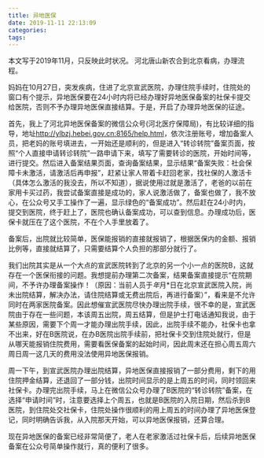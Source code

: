 ```yaml
---
title: 异地医保
date: 2019-11-11 22:13:09
categories:
tags:
---
```


本文写于2019年11月，只反映此时状况。
河北唐山新农合到北京看病，办理流程。

妈妈在10月27日，突发疾病，住进了北京宣武医院，办理住院手续时，住院处的窗口有个提示，异地医保要在24小时内将已经办理好异地医保备案的社保卡提交给医院，否则不予办理异地医保直接结算。于是，开启了办理异地医保的征途。

首先，我上了河北异地医保备案的微信公众号(河北医疗保障局)，有比较详细的指导，地址<http://ylbzj.hebei.gov.cn:8165/help.html>，依次注册账号，增加备案人员，把老妈的账号填进去，一开始还是顺利的，但是进入“转诊转院”备案页面，按照“个人直接申请转诊转院”一路申请下来，填写了需要转诊的医院，开始时间等，进行提交。然后进入备案结果页面，查询备案结果，显示结果“备案失败：社会保障卡未激活，请激活后再申报”，赶紧让家人带着卡赶回老家，找社保的人激活卡（具体怎么激活的我没去，所以不知道），据说使用过就是激活了，老爸的以前在家用卡买过药，我尝试备案直接是成功的，家人说激活做了，备案也做了，我不放心，在公众号又手工操作了一遍，显示绿色的“备案成功”。然后赶在24小时内，提交到医院，终于赶上了，医院也确认备案成功，可以查到信息。办理成功后，医保卡就压在了这个医院，不在个人手里放着了。

备案后，出院就比较简单，医保能报销的直接就报销了，根据医保内的金额、报销比例等，直接就结算了，只需要结算个人负担的那部分就行了。

我们出院其实是从一个大点的宣武医院转到了北京的另一个小一点的医院B，这就存在一个医保衔接的问题。我想提前办理第二次备案，结果备案直接提示“在院期间，不予许办理备案操作！（原因：当前人员于*年*月*日在北京宣武医院入院，尚未出院结算，解决办法，请住院结算或无费出院后，再进行备案）”，看来是不允许同时在两家医院备案。因此想催宣武医院尽快办理出院手续，很不幸的是，宣武医院由于存在一些问题，本该周五出院，周五结算，但是护士打电话通知我说，由于某些原因，需要下个周一才能办理出院手续，因此，出院手续不能办，社保卡也拿不出来，好在B医院说，在办B医院出院手续前，把社保卡交到住院处就行，但是从哪天能报销住院费用，需要看医保备案的起始时间，因此周末还在担心周五周六周日周一这几天的费用没法使用异地医保报销。

周一下午，到宣武医院办理出院结算，异地医保直接报销了一部分费用，剩下的用住院押金结算，还退回了一部分钱，出院时间显示的是上周五的时间，同时领回来社保卡。办理完出院手续，马上在微信公众号办理了B医院的“转诊转院”备案，在选择“申请时间”时，注意要选择上个周五，也就是B医院的入院日期，然后杀到B医院，到住院处交社保卡，住院处操作很顺利的用上周五的时间办理了异地医保登记，同时明确告诉我，从入院那天开始，可以异地医保报销，还算合理。

现在异地医保的备案已经非常简便了，老人在老家激活过社保卡后，后续异地医保备案在公众号简单操作就行，真的便利了很多。
